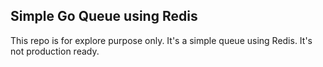 ## Simple Go Queue using Redis

This repo is for explore purpose only. It's a simple queue using Redis. It's not production ready.
